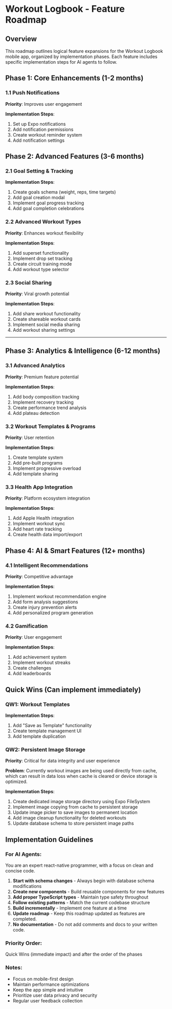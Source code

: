 # Workout Logbook - Feature Roadmap

## Overview

This roadmap outlines logical feature expansions for the Workout Logbook mobile app, organized by implementation phases. Each feature includes specific implementation steps for AI agents to follow.

## Phase 1: Core Enhancements (1-2 months)

### 1.1 Push Notifications

**Priority**: Improves user engagement

**Implementation Steps**:

1. Set up Expo notifications
2. Add notification permissions
3. Create workout reminder system
4. Add notification settings

## Phase 2: Advanced Features (3-6 months)

### 2.1 Goal Setting & Tracking

**Implementation Steps**:

1. Create goals schema (weight, reps, time targets)
2. Add goal creation modal
3. Implement goal progress tracking
4. Add goal completion celebrations

### 2.2 Advanced Workout Types

**Priority**: Enhances workout flexibility

**Implementation Steps**:

1. Add superset functionality
2. Implement drop set tracking
3. Create circuit training mode
4. Add workout type selector

### 2.3 Social Sharing

**Priority**: Viral growth potential

**Implementation Steps**:

1. Add share workout functionality
2. Create shareable workout cards
3. Implement social media sharing
4. Add workout sharing settings

---

## Phase 3: Analytics & Intelligence (6-12 months)

### 3.1 Advanced Analytics

**Priority**: Premium feature potential

**Implementation Steps**:

1. Add body composition tracking
2. Implement recovery tracking
3. Create performance trend analysis
4. Add plateau detection

### 3.2 Workout Templates & Programs

**Priority**: User retention

**Implementation Steps**:

1. Create template system
2. Add pre-built programs
3. Implement progressive overload
4. Add template sharing

### 3.3 Health App Integration

**Priority**: Platform ecosystem integration

**Implementation Steps**:

1. Add Apple Health integration
2. Implement workout sync
3. Add heart rate tracking
4. Create health data import/export

## Phase 4: AI & Smart Features (12+ months)

### 4.1 Intelligent Recommendations

**Priority**: Competitive advantage

**Implementation Steps**:

1. Implement workout recommendation engine
2. Add form analysis suggestions
3. Create injury prevention alerts
4. Add personalized program generation

### 4.2 Gamification

**Priority**: User engagement

**Implementation Steps**:

1. Add achievement system
2. Implement workout streaks
3. Create challenges
4. Add leaderboards

## Quick Wins (Can implement immediately)

### QW1: Workout Templates

**Implementation Steps**:

1. Add "Save as Template" functionality
2. Create template management UI
3. Add template duplication

### QW2: Persistent Image Storage

**Priority**: Critical for data integrity and user experience

**Problem**: Currently workout images are being used directly from cache, which can result in data loss when cache is cleared or device storage is optimized.

**Implementation Steps**:

1. Create dedicated image storage directory using Expo FileSystem
2. Implement image copying from cache to persistent storage
3. Update image picker to save images to permanent location
4. Add image cleanup functionality for deleted workouts
5. Update database schema to store persistent image paths

## Implementation Guidelines

### For AI Agents:

You are an expert react-native programmer, with a focus on clean and concise code.

1. **Start with schema changes** - Always begin with database schema modifications
2. **Create new components** - Build reusable components for new features
3. **Add proper TypeScript types** - Maintain type safety throughout
4. **Follow existing patterns** - Match the current codebase structure
5. **Build incrementally** - Implement one feature at a time
6. **Update roadmap** - Keep this roadmap updated as features are completed.
7. **No documentation** - Do not add comments and docs to your written code.

### Priority Order:

Quick Wins (immediate impact) and after the order of the phases

### Notes:

- Focus on mobile-first design
- Maintain performance optimizations
- Keep the app simple and intuitive
- Prioritize user data privacy and security
- Regular user feedback collection
